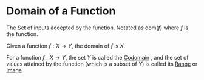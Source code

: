 # Domain of a Function

The Set of inputs accepted by the function. Notated as $\text{dom}(f)$ where $f$ is the function.

Given a function $f:X\to Y$, the domain of $f$ is $X$.

For a function $f: X \to Y$, the set $Y$ is called the
[Codomain](codomain-function.md) , and the set of values
attained by the function (which is a subset of $Y$) is called its
[Range](range-function.md) or [Image](image-function.md).
